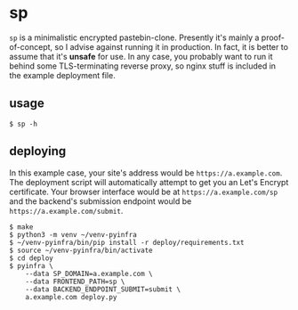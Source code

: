 # sp

`sp` is a minimalistic encrypted pastebin-clone. Presently it's mainly
a proof-of-concept, so I advise against running it in production. In
fact, it is better to assume that it's **unsafe** for use. In any case,
you probably want to run it behind some TLS-terminating reverse proxy,
so nginx stuff is included in the example deployment file.

## usage

	$ sp -h

## deploying

In this example case, your site's address would be
`https://a.example.com`. The deployment script will automatically
attempt to get you an Let's Encrypt certificate. Your browser
interface would be at `https://a.example.com/sp` and the backend's
submission endpoint would be `https://a.example.com/submit`.

	$ make
	$ python3 -m venv ~/venv-pyinfra
	$ ~/venv-pyinfra/bin/pip install -r deploy/requirements.txt
	$ source ~/venv-pyinfra/bin/activate
	$ cd deploy
	$ pyinfra \
		--data SP_DOMAIN=a.example.com \
		--data FRONTEND_PATH=sp \
		--data BACKEND_ENDPOINT_SUBMIT=submit \
		a.example.com deploy.py
